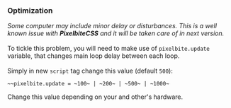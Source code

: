### Optimization
_Some computer may include minor delay or disturbances. This is a well known issue with **PixelbiteCSS** and it will be taken care of in next version._<br>
<br>
To tickle this problem, you will need to make use of `pixelbite.update` variable, that changes main loop delay between each loop.<br>
<br>
Simply in new `script` tag change this value (default `500`):

```
~~pixelbite.update = ~100~ | ~200~ | ~500~ | ~1000~
```

Change this value depending on your and other's hardware.
